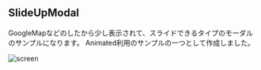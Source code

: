 ## SlideUpModal
GoogleMapなどのしたから少し表示されて、スライドできるタイプのモーダルのサンプルになります。
Animated利用のサンプルの一つとして作成しました。

![screen](https://user-images.githubusercontent.com/31932313/65376926-015af000-dce1-11e9-86a9-de7e2adf737e.png)

